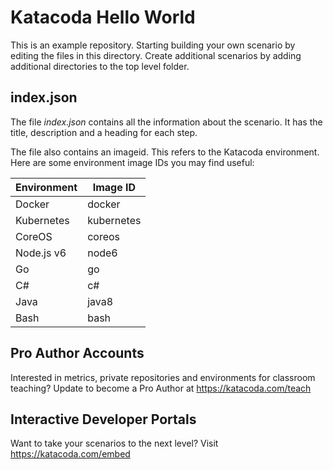 # Katacoda Hello World

This is an example repository. Starting building your own scenario by editing the files in this directory. Create additional scenarios by adding additional directories to the top level folder.

## index.json

The file _index.json_ contains all the information about the scenario. It has the title, description and a heading for each step.

The file also contains an imageid. This refers to the Katacoda environment. Here are some environment image IDs you may find useful:

| **Environment**  | **Image ID**  |
|------------------|---------------|
| Docker           | docker        |
| Kubernetes       | kubernetes    |
| CoreOS           | coreos        |
| Node.js v6       | node6         |
| Go               | go            |
| C#               | c#            |
| Java             | java8         |
| Bash             | bash          |

## Pro Author Accounts

Interested in metrics, private repositories and environments for classroom teaching? Update to become a Pro Author at https://katacoda.com/teach

## Interactive Developer Portals

Want to take your scenarios to the next level? Visit https://katacoda.com/embed
